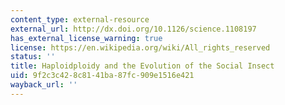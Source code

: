 ```yaml
---
content_type: external-resource
external_url: http://dx.doi.org/10.1126/science.1108197
has_external_license_warning: true
license: https://en.wikipedia.org/wiki/All_rights_reserved
status: ''
title: Haploidploidy and the Evolution of the Social Insect
uid: 9f2c3c42-8c81-41ba-87fc-909e1516e421
wayback_url: ''
---
```

